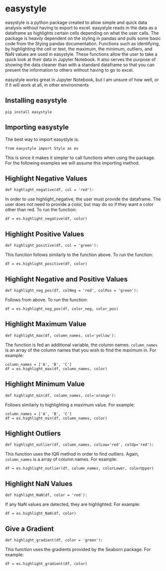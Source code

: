 # easystyle

easystyle is a python package created to allow simple and quick data analysis without having to export to excel. easystyle reads in the data as a dataframe as highlights certain cells depending on what the user calls. The package is heavily dependent on the styling in pandas and pulls some basic code from the Stying pandas documentation. Functions such as identifying, by highlighting the cell or text, the maximum, the minimum, outliers, and NaN values are used in easystyle. These functions allow the user to take a quick look at their data in Jupyter Notebook. It also serves the purpose of showing the data cleaner than with a standard dataframe so that you can present the information to others without having to go to excel.

easystyle works great in Jupyter Notebook, but I am unsure of how well, or if it will work at all, in other environments


## Installing easystyle

    pip install easystyle

## Importing easystyle

The best way to import easystyle is:

    from easystyle import Style as es

This is since it makes it simpler to call functions when using the package. For the following examples we will assume this importing method.

## Highlight Negative Values

    def highlight_negative(df, col = 'red'):

In order to use highlight_negative, the user must provide the dataframe. The user does not need to provide a color, but may do so if they want a color other than red. To run the function:

    df = es.highlight_negative(df, color)

## Highlight Positive Values

    def highlight_positive(df, col = 'green'):

This function follows similarly to the function above. To run the function:

    df = es.highlight_positive(df, color)

## Highlight Negative and Positive Values

    def highlight_neg_pos(df, colNeg = 'red', colPos = 'green'):

Follows from above. To run the function:

    df = es.highlight_neg_pos(df, color_neg, color_pos)

## Highlight Maximum Value

    def highlight_max(df, column_names, col='yellow'):

The function is fed an additional variable, the column names. `column_names` is an array of the column names that you wish to find the maximum in. For example:

    column_names = ['A', 'B', 'C']
    df = es.highlight_max(df, column_names, color)

## Highlight Minimum Value

    def highlight_min(df, column_names, col='orange'):

Follows similarly to highlighting a maximum value. For example:

    column_names = ['A', 'B', 'C']
    df = es.highlight_min(df, column_names, color)

## Highlight Outliers

    def highlight_outlier(df, column_names, colLow='red', colUp='red'):

This function uses the IQR method in order to find outliers. Again, `column_names` is a array of column names. For example:

    df = es.highlight_outlier(df, column_names, colorLower, colorUpper)

## Highlight NaN Values

    def highlight_NaN(df, color = 'red'):

If any NaN values are detected, they are highlighted. For example:

    df = es.highlight_NaN(df, color)

## Give a Gradient

    def highlight_gradient(df, color = 'green'):

This function uses the gradients provided by the Seaborn package. For example:

    df = es.highlight_gradient(df, color)

